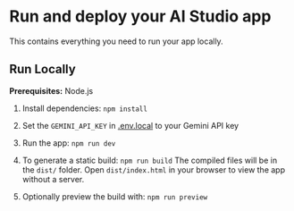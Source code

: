 # Run and deploy your AI Studio app

This contains everything you need to run your app locally.

## Run Locally

**Prerequisites:**  Node.js


1. Install dependencies:
   `npm install`
2. Set the `GEMINI_API_KEY` in [.env.local](.env.local) to your Gemini API key
3. Run the app:
   `npm run dev`

4. To generate a static build:
   `npm run build`
   The compiled files will be in the `dist/` folder. Open `dist/index.html` in your browser to view the app without a server.

5. Optionally preview the build with:
   `npm run preview`
